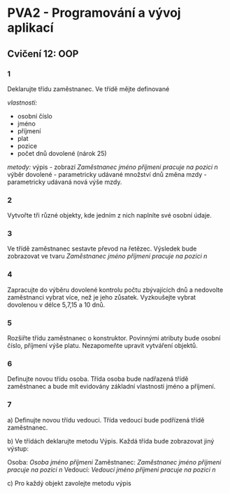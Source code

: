 # PVA2 - Programování a vývoj aplikací
## Cvičení 12: OOP

### 1
Deklarujte třídu zaměstnanec. Ve třídě mějte definované

*vlastnosti:*

* osobní číslo
* jméno
* příjmení
* plat
* pozice
* počet dnů dovolené (nárok 25)


*metody:*
výpis - zobrazí _Zaměstnanec jméno příjmeni pracuje na pozici n_
výběr dovolené - parametricky udávané množství dnů
změna mzdy - parametricky udávaná nová výše mzdy.

### 2
Vytvořte tři různé objekty, kde jedním z nich naplníte své osobní údaje.

### 3
Ve třídě zaměstnanec sestavte převod na řetězec. Výsledek bude zobrazovat ve tvaru _Zaměstnanec jméno příjmeni pracuje na pozici n_


### 4
Zapracujte do výběru dovolené kontrolu počtu zbývajících dnů a nedovolte zaměstnanci vybrat více, než je jeho zůsatek.
Vyzkoušejte vybrat dovolenou v délce 5,7,15 a 10 dnů.


### 5
Rozšiřte třídu zaměstnanec o konstruktor. Povinnými atributy bude osobní číslo, příjmení výše platu. Nezapomeňte upravit vytváření objektů.

### 6
Definujte novou třídu osoba. Třída osoba bude nadřazená třídě zaměstnanec a bude mít evidovány základní vlastnosti jméno a příjmení.

### 7
a) Definujte novou třídu vedouci. Třída vedoucí bude podřízená třídě zaměstnanec.

b) Ve třídách deklarujte metodu Výpis. Každá třída bude zobrazovat jiný výstup:

Osoba: _Osoba jméno příjmeni_
Zaměstnanec: _Zaměstnanec jméno příjmeni pracuje na pozici n_
Vedoucí: _Vedoucí jméno příjmeni pracuje na pozici n_

c) Pro každý objekt zavolejte metodu výpis
